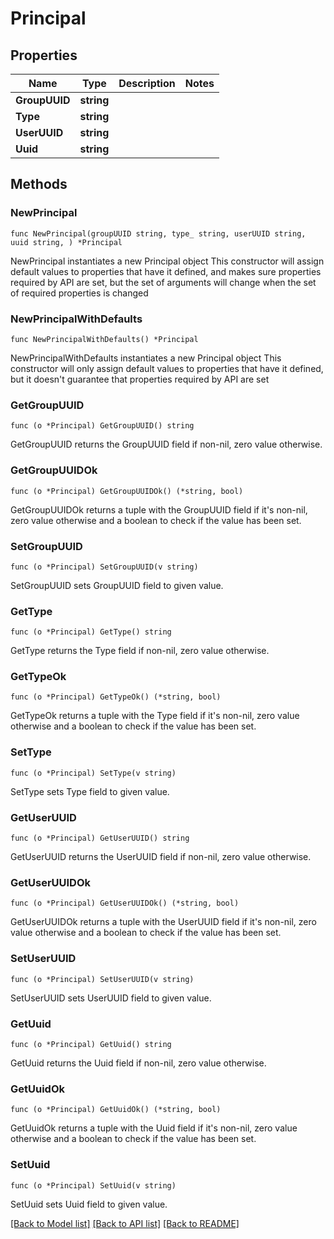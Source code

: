# Principal

## Properties

Name | Type | Description | Notes
------------ | ------------- | ------------- | -------------
**GroupUUID** | **string** |  | 
**Type** | **string** |  | 
**UserUUID** | **string** |  | 
**Uuid** | **string** |  | 

## Methods

### NewPrincipal

`func NewPrincipal(groupUUID string, type_ string, userUUID string, uuid string, ) *Principal`

NewPrincipal instantiates a new Principal object
This constructor will assign default values to properties that have it defined,
and makes sure properties required by API are set, but the set of arguments
will change when the set of required properties is changed

### NewPrincipalWithDefaults

`func NewPrincipalWithDefaults() *Principal`

NewPrincipalWithDefaults instantiates a new Principal object
This constructor will only assign default values to properties that have it defined,
but it doesn't guarantee that properties required by API are set

### GetGroupUUID

`func (o *Principal) GetGroupUUID() string`

GetGroupUUID returns the GroupUUID field if non-nil, zero value otherwise.

### GetGroupUUIDOk

`func (o *Principal) GetGroupUUIDOk() (*string, bool)`

GetGroupUUIDOk returns a tuple with the GroupUUID field if it's non-nil, zero value otherwise
and a boolean to check if the value has been set.

### SetGroupUUID

`func (o *Principal) SetGroupUUID(v string)`

SetGroupUUID sets GroupUUID field to given value.


### GetType

`func (o *Principal) GetType() string`

GetType returns the Type field if non-nil, zero value otherwise.

### GetTypeOk

`func (o *Principal) GetTypeOk() (*string, bool)`

GetTypeOk returns a tuple with the Type field if it's non-nil, zero value otherwise
and a boolean to check if the value has been set.

### SetType

`func (o *Principal) SetType(v string)`

SetType sets Type field to given value.


### GetUserUUID

`func (o *Principal) GetUserUUID() string`

GetUserUUID returns the UserUUID field if non-nil, zero value otherwise.

### GetUserUUIDOk

`func (o *Principal) GetUserUUIDOk() (*string, bool)`

GetUserUUIDOk returns a tuple with the UserUUID field if it's non-nil, zero value otherwise
and a boolean to check if the value has been set.

### SetUserUUID

`func (o *Principal) SetUserUUID(v string)`

SetUserUUID sets UserUUID field to given value.


### GetUuid

`func (o *Principal) GetUuid() string`

GetUuid returns the Uuid field if non-nil, zero value otherwise.

### GetUuidOk

`func (o *Principal) GetUuidOk() (*string, bool)`

GetUuidOk returns a tuple with the Uuid field if it's non-nil, zero value otherwise
and a boolean to check if the value has been set.

### SetUuid

`func (o *Principal) SetUuid(v string)`

SetUuid sets Uuid field to given value.



[[Back to Model list]](../README.md#documentation-for-models) [[Back to API list]](../README.md#documentation-for-api-endpoints) [[Back to README]](../README.md)


